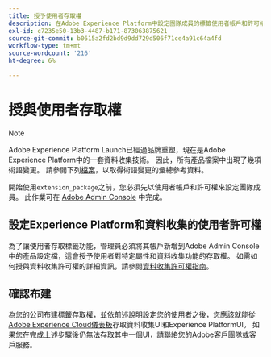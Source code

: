 ```yaml
---
title: 授予使用者存取權
description: 在Adobe Experience Platform中設定團隊成員的標籤使用者帳戶和許可權。
exl-id: c7235e50-13b3-4487-b171-873063875621
source-git-commit: b0615a2fd2bd9d9dd729d506f71ce4a91c64a4fd
workflow-type: tm+mt
source-wordcount: '216'
ht-degree: 6%

---
```


# 授與使用者存取權

>[!NOTE]
>
>Adobe Experience Platform Launch已經過品牌重塑，現在是Adobe Experience Platform中的一套資料收集技術。 因此，所有產品檔案中出現了幾項術語變更。 請參閱下列[檔案](../../term-updates.md)，以取得術語變更的彙總參考資料。

開始使用`extension_package`之前，您必須先以使用者帳戶和許可權來設定團隊成員。  此作業可在 [Adobe Admin Console](https://adminconsole.adobe.com/) 中完成。

## 設定Experience Platform和資料收集的使用者許可權

為了讓使用者存取標籤功能，管理員必須將其帳戶新增到Adobe Admin Console中的產品設定檔，這會授予使用者對特定屬性和資料收集功能的存取權。 如需如何授與資料收集許可權的詳細資訊，請參閱[資料收集許可權指南](../../../collection/permissions.md)。

## 確認布建

為您的公司布建標籤存取權，並依前述說明設定您的使用者之後，您應該就能從[Adobe Experience Cloud儀表板](https://experience.adobe.com/)存取資料收集UI和Experience PlatformUI。 如果您在完成上述步驟後仍無法存取其中一個UI，請聯絡您的Adobe客戶團隊或客戶服務。
